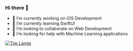 ### Hi there 👋

* 🔭 I’m currently working on iOS Development
* 🌱 I’m currently learning SwiftUI
* 👯 I’m looking to collaborate on Web Development
* 🤔 I’m looking for help with Machine Learning applications

[![Top Langs](https://github-readme-stats.vercel.app/api/top-langs/?username=curet&layout=compact)](https://github.com/curet/github-readme-stats)

<!--
**curet/curet** is a ✨ _special_ ✨ repository because its `README.md` (this file) appears on your GitHub profile.


Here are some ideas to get you started:

* 🔭 I’m currently working on iOS Development
* 🌱 I’m currently learning SwiftUI
* 👯 I’m looking to collaborate on Machine Learning Projects
* 🤔 I’m looking for help with Web Development
- 💬 Ask me about ...
- 📫 How to reach me: ...
- 😄 Pronouns: ...
- ⚡ Fun fact: ...
-->


